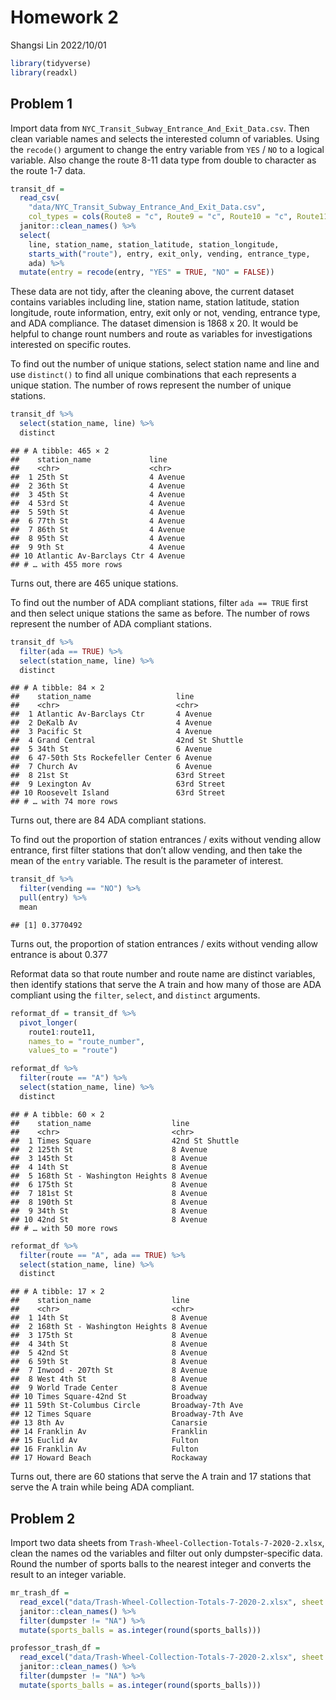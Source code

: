 Homework 2
================
Shangsi Lin
2022/10/01

``` r
library(tidyverse)
library(readxl)
```

## Problem 1

Import data from `NYC_Transit_Subway_Entrance_And_Exit_Data.csv`. Then
clean variable names and selects the interested column of variables.
Using the `recode()` argument to change the entry variable from `YES` /
`NO` to a logical variable. Also change the route 8-11 data type from
double to character as the route 1-7 data.

``` r
transit_df = 
  read_csv(
    "data/NYC_Transit_Subway_Entrance_And_Exit_Data.csv",
    col_types = cols(Route8 = "c", Route9 = "c", Route10 = "c", Route11 = "c")) %>% 
  janitor::clean_names() %>% 
  select(
    line, station_name, station_latitude, station_longitude, 
    starts_with("route"), entry, exit_only, vending, entrance_type, 
    ada) %>% 
  mutate(entry = recode(entry, "YES" = TRUE, "NO" = FALSE))
```

These data are not tidy, after the cleaning above, the current dataset
contains variables including line, station name, station latitude,
station longitude, route information, entry, exit only or not, vending,
entrance type, and ADA compliance. The dataset dimension is 1868 x 20.
It would be helpful to change rount numbers and route as variables for
investigations interested on specific routes.

To find out the number of unique stations, select station name and line
and use `distinct()` to find all unique combinations that each
represents a unique station. The number of rows represent the number of
unique stations.

``` r
transit_df %>% 
  select(station_name, line) %>% 
  distinct
```

    ## # A tibble: 465 × 2
    ##    station_name             line    
    ##    <chr>                    <chr>   
    ##  1 25th St                  4 Avenue
    ##  2 36th St                  4 Avenue
    ##  3 45th St                  4 Avenue
    ##  4 53rd St                  4 Avenue
    ##  5 59th St                  4 Avenue
    ##  6 77th St                  4 Avenue
    ##  7 86th St                  4 Avenue
    ##  8 95th St                  4 Avenue
    ##  9 9th St                   4 Avenue
    ## 10 Atlantic Av-Barclays Ctr 4 Avenue
    ## # … with 455 more rows

Turns out, there are 465 unique stations.

To find out the number of ADA compliant stations, filter `ada == TRUE`
first and then select unique stations the same as before. The number of
rows represent the number of ADA compliant stations.

``` r
transit_df %>% 
  filter(ada == TRUE) %>% 
  select(station_name, line) %>% 
  distinct
```

    ## # A tibble: 84 × 2
    ##    station_name                   line           
    ##    <chr>                          <chr>          
    ##  1 Atlantic Av-Barclays Ctr       4 Avenue       
    ##  2 DeKalb Av                      4 Avenue       
    ##  3 Pacific St                     4 Avenue       
    ##  4 Grand Central                  42nd St Shuttle
    ##  5 34th St                        6 Avenue       
    ##  6 47-50th Sts Rockefeller Center 6 Avenue       
    ##  7 Church Av                      6 Avenue       
    ##  8 21st St                        63rd Street    
    ##  9 Lexington Av                   63rd Street    
    ## 10 Roosevelt Island               63rd Street    
    ## # … with 74 more rows

Turns out, there are 84 ADA compliant stations.

To find out the proportion of station entrances / exits without vending
allow entrance, first filter stations that don’t allow vending, and then
take the mean of the `entry` variable. The result is the parameter of
interest.

``` r
transit_df %>% 
  filter(vending == "NO") %>% 
  pull(entry) %>% 
  mean
```

    ## [1] 0.3770492

Turns out, the proportion of station entrances / exits without vending
allow entrance is about 0.377

Reformat data so that route number and route name are distinct
variables, then identify stations that serve the A train and how many of
those are ADA compliant using the `filter`, `select`, and `distinct`
arguments.

``` r
reformat_df = transit_df %>% 
  pivot_longer(
    route1:route11,
    names_to = "route_number",
    values_to = "route") 

reformat_df %>%   
  filter(route == "A") %>% 
  select(station_name, line) %>% 
  distinct
```

    ## # A tibble: 60 × 2
    ##    station_name                  line           
    ##    <chr>                         <chr>          
    ##  1 Times Square                  42nd St Shuttle
    ##  2 125th St                      8 Avenue       
    ##  3 145th St                      8 Avenue       
    ##  4 14th St                       8 Avenue       
    ##  5 168th St - Washington Heights 8 Avenue       
    ##  6 175th St                      8 Avenue       
    ##  7 181st St                      8 Avenue       
    ##  8 190th St                      8 Avenue       
    ##  9 34th St                       8 Avenue       
    ## 10 42nd St                       8 Avenue       
    ## # … with 50 more rows

``` r
reformat_df %>% 
  filter(route == "A", ada == TRUE) %>% 
  select(station_name, line) %>% 
  distinct
```

    ## # A tibble: 17 × 2
    ##    station_name                  line            
    ##    <chr>                         <chr>           
    ##  1 14th St                       8 Avenue        
    ##  2 168th St - Washington Heights 8 Avenue        
    ##  3 175th St                      8 Avenue        
    ##  4 34th St                       8 Avenue        
    ##  5 42nd St                       8 Avenue        
    ##  6 59th St                       8 Avenue        
    ##  7 Inwood - 207th St             8 Avenue        
    ##  8 West 4th St                   8 Avenue        
    ##  9 World Trade Center            8 Avenue        
    ## 10 Times Square-42nd St          Broadway        
    ## 11 59th St-Columbus Circle       Broadway-7th Ave
    ## 12 Times Square                  Broadway-7th Ave
    ## 13 8th Av                        Canarsie        
    ## 14 Franklin Av                   Franklin        
    ## 15 Euclid Av                     Fulton          
    ## 16 Franklin Av                   Fulton          
    ## 17 Howard Beach                  Rockaway

Turns out, there are 60 stations that serve the A train and 17 stations
that serve the A train while being ADA compliant.

## Problem 2

Import two data sheets from
`Trash-Wheel-Collection-Totals-7-2020-2.xlsx`, clean the names od the
variables and filter out only dumpster-specific data. Round the number
of sports balls to the nearest integer and converts the result to an
integer variable.

``` r
mr_trash_df = 
  read_excel("data/Trash-Wheel-Collection-Totals-7-2020-2.xlsx", sheet = 1, range = "A2:N534") %>% 
  janitor::clean_names() %>% 
  filter(dumpster != "NA") %>% 
  mutate(sports_balls = as.integer(round(sports_balls)))

professor_trash_df = 
  read_excel("data/Trash-Wheel-Collection-Totals-7-2020-2.xlsx", sheet = 2, range = "A2:N116") %>%
  janitor::clean_names() %>% 
  filter(dumpster != "NA") %>% 
  mutate(sports_balls = as.integer(round(sports_balls)))
```

